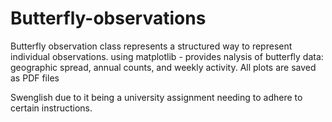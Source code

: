 # Butterfly-observations

Butterfly observation class represents a structured way to represent individual observations.
using matplotlib - provides nalysis of butterfly data: geographic spread, annual counts, and weekly activity.
All plots are saved as PDF files

Swenglish due to it being a university assignment needing to adhere to certain instructions.
